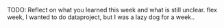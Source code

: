 TODO: Reflect on what you learned this week and what is still unclear.
flex week, I wanted to do dataproject, but I was a lazy dog for a week..